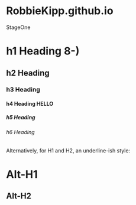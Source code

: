 # RobbieKipp.github.io
StageOne

# h1 Heading 8-)
## h2 Heading
### h3 Heading
#### h4 Heading HELLO
##### h5 Heading
###### h6 Heading

Alternatively, for H1 and H2, an underline-ish style:

Alt-H1
======

Alt-H2
------
